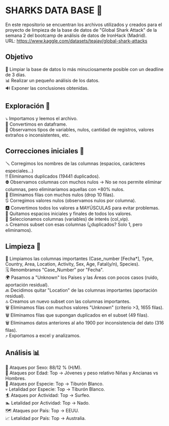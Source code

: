 #  SHARKS DATA BASE 🦈 <br />
En este repositorio se encuentran los archivos utilizados y creados para el proyecto de limpieza de la base de datos de "Global Shark Attack" de la semana 2 del bootcamp de análisis de datos de IronHack (Madrid).<br />
URL: https://www.kaggle.com/datasets/teajay/global-shark-attacks

## Objetivo
🧹 Limpiar la base de datos lo más minuciosamente posible con un deadline de 3 días.<br />
📊 Realizar un pequeño análisis de los datos.<br />
🔊 Exponer las conclusiones obtenidas.

## Exploración 👀
⤵️ Importamos y leemos el archivo.<br />
📅 Convertimos en dataframe.<br />
🔎 Observamos tipos de variables, nulos, cantidad de registros, valores extraños o inconsistentes, etc.

## Correcciones iniciales 🔧
🪛 Corregimos los nombres de las columnas (espacios, carácteres especiales...)<br />
‼️ Eliminamos duplicados (19441 duplicados).<br />
⛔ Observamos columnas con muchos nulos -> No se nos permite eliminar columnas, pero eliminaríamos aquellas con +80% nulos.<br />
🚩 Eliminamos filas con muchos nulos (drop 10 filas). <br />
🔃 Corregimos valores nulos (observamos nulos por columna).<br />
🅰️ Convertimos todos los valores a MAYÚSCULAS para evitar problemas.<br />
🔘 Quitamos espacios iniciales y finales de todos los valores.<br />
🚨 Seleccionamos columnas (variables) de interés (col_vip).<br />
🔝 Creamos subset con esas columnas (¿duplicados? Solo 1, pero eliminamos).

## Limpieza 🧼
🧹 Limpiamos las columnas importantes (Case_number [Fecha*], Type, Country, Area, Location, Activity, Sex, Age, Fatal(y/n), Species).<br />
🗓️ Renombramos "Case_Number" por "Fecha".<br />
🌍 Pasamos a "Unknown" los Países y las Áreas con pocos casos (ruido, aportación residual).<br />
🔙 Decidimos quitar "Location" de las columnas importantes (aportación residual).<br />
🔝 Creamos un nuevo subset con las columnas importantes.<br />
🗑️ Eliminamos filas con muchos valores "Unknown" (criterio >3, 1655 filas).<br />
🗑️ Eliminamos filas que supongan duplicados en el subset (49 filas).<br />
🗑️ Eliminamos datos anteriores al año 1900 por inconsistencia del dato (316 filas).<br />
⤴️ Exportamos a excel y analizamos.<br />

## Análisis 📊
🚻 Ataques por Sexo: 88/12 % (H/M).<br />
👧 Ataques por Edad: Top -> Jóvenes y peso relativo Niñas y Ancianas vs Hombres.<br />
🦈 Ataques por Especie: Top -> Tiburón Blanco.<br />
💀 Letalidad por Especie: Top -> Tiburón Blanco.<br />
🏄 Ataques por Actividad: Top -> Surfeo.<br />
🏊 Letalidad por Actividad: Top -> Nado.<br />
🗺️ Ataques por País: Top -> EEUU.<br />
📈 Letalidad por País: Top -> Australia.
